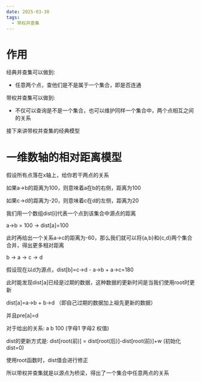 ```yaml
---
date: 2025-03-30
tags:
  - 带权并查集
---
```

# 作用

经典并查集可以做到:
- 任意两个点，查他们是不是属于一个集合，即是否连通

带权并查集可以做到:
- 不仅可以查询是不是一个集合，也可以维护同样一个集合中，两个点相互之间的关系

接下来讲带权并查集的经典模型

# 一维数轴的相对距离模型

假设所有点落在x轴上，给你若干两点的关系

如果a->b的距离为100，则意味着a在b的右侧，距离为100

如果c->d的距离为-20，则意味着c在d的左侧，距离为20

我们用一个数组dist[i]代表一个点到该集合中源点的距离

a->b = 100 -> dist[a]=100

此时再给出一个关系a->c的距离为-60，那么我们就可以将{a,b}和{c,d}两个集合合并，得出更多相对距离

b -> a -> c -> d

假设现在以d为源点，dist[b]=c->d - a->b + a->c=180

此时能发现dist[a]已经是过期的数据，这种数据的更新时间是当我们使用root时更新

dist[a]=a->b + b->d （即自己过期的数据加上祖先更新的数据）

并且pre[a]=d

对于给出的关系: a b 100   (字母1 字母2 权值)

dist的更新方式是: dist[root(前)] = dist[root(后)]-dist[root(前)]+w (初始化dist=0) 

使用root函数时，dist值会进行修正

所以带权并查集就是以源点为桥梁，得出了一个集合中任意两点的关系